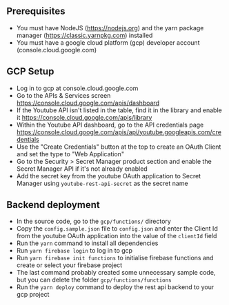 ## Prerequisites
- You must have NodeJS (https://nodejs.org) and the yarn package manager (https://classic.yarnpkg.com) installed
- You must have a google cloud platform (gcp) developer account (console.cloud.google.com)

## GCP Setup
- Log in to gcp at console.cloud.google.com
- Go to the APIs & Services screen https://console.cloud.google.com/apis/dashboard
- If the Youtube API isn't listed in the table, find it in the library and enable it https://console.cloud.google.com/apis/library
- Within the Youtube API dashboard, go to the API credentials page https://console.cloud.google.com/apis/api/youtube.googleapis.com/credentials
- Use the "Create Credentials" button at the top to create an OAuth Client and set the type to "Web Application"
- Go to the Security > Secret Manager product section and enable the Secret Manager API if it's not already enabled
- Add the secret key from the youtube OAuth application to Secret Manager using `youtube-rest-api-secret` as the secret name

## Backend deployment
- In the source code, go to the `gcp/functions/` directory
- Copy the `config.sample.json` file to `config.json` and enter the Client Id from the youtube OAuth application into the value of the `clientId` field
- Run the `yarn` command to install all dependencies
- Run `yarn firebase login` to log in to gcp
- Run `yarn firebase init functions` to initialise firebase functions and create or select your firebase project
- The last command probably created some unnecessary sample code, but you can delete the folder `gcp/functions/functions`
- Run the `yarn deploy` command to deploy the rest api backend to your gcp project
